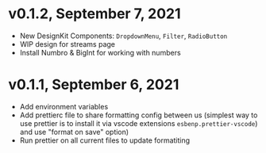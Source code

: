 # v0.1.2, September 7, 2021
- New DesignKit Components: `DropdownMenu`, `Filter`, `RadioButton`
- WIP design for streams page
- Install Numbro & BigInt for working with numbers
  
# v0.1.1, September 6, 2021


- Add environment variables
- Add prettierc file to share formatting config between us (simplest way to use prettier is to install it via vscode extensions `esbenp.prettier-vscode`) and use "format on save" option)
- Run prettier on all current files to update formatiting
